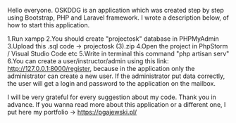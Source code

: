Hello everyone. OSKDDG is an application which was created step by step using Bootstrap, PHP and Laravel framework. 
I wrote a description below, of how to start this application.

1.Run xampp
2.You should create "projectosk" database in PHPMyAdmin
3.Upload this .sql code -> projectosk (3).zip
4.Open the project in PhpStorm / Visual Studio Code etc
5.Write in terminal this command "php artisan serv"
6.You can create a user/instructor/admin using this link: http://127.0.0.1:8000/register, because in the application only the administrator can create a new user. If the administrator put data correctly, the user will get a login and password to the application on the mailbox.

I will be very grateful for every suggestion about my code. Thank you in advance. If you wanna read more about this application or a different one, I put here my portfolio -> https://pgajewski.pl/

